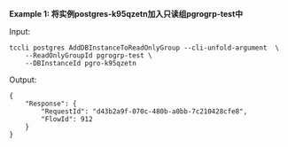 **Example 1: 将实例postgres-k95qzetn加入只读组pgrogrp-test中**



Input: 

```
tccli postgres AddDBInstanceToReadOnlyGroup --cli-unfold-argument  \
    --ReadOnlyGroupId pgrogrp-test \
    --DBInstanceId pgro-k95qzetn
```

Output: 
```
{
    "Response": {
        "RequestId": "d43b2a9f-070c-480b-a0bb-7c210428cfe8",
        "FlowId": 912
    }
}
```

